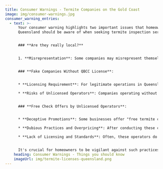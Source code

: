 ```yaml
---
title: Consumer Warnings - Termite Companies on the Gold Coast
image: img/consumer-warnings.jpg
consumer_warning_entries:
  - text: >-
      Your consumer warning highlights two important issues that homeowners in
      Queensland should be aware of when seeking termite inspection services:


      ### **Are they really local?**


      1. **Misrepresentation**: Some companies may misrepresent themselves as local businesses, whereas they operate from distant interstate call centres.


      ### **Fake Companies Without QBCC License**:


      * **Licensing Requirement**: For legitimate operations in Queensland, it's essential for companies to have a **[QBCC](https://www.qbcc.qld.gov.au/)** (Queensland Building and Construction Commission) license.

      * **Risks of Unlicensed Operators**: Companies operating without a QBCC license often function as subcontractors. They may lack proper insurance and are not supposed to advertise termite-related services, posing a risk to consumers.


      ### **Free Check Offers by Unlicensed Operators**:


      * **Deceptive Promotions**: Some businesses offer "free termite checks" as a way to attract customers.

      * **Dubious Practices and Overpricing**: After conducting these checks, they may propose overpriced and dubious baiting systems.

      * **Lack of Licensing and Standards**: Often, these operators do not possess the appropriate licensing. They might also request clients to sign waivers, which effectively bypasses the protections and standards set by Australian regulations.


      It's crucial for homeowners to be vigilant against such practices. Ensuring that the service provider is properly licensed and adheres to Australian Standards is key to receiving reliable and safe termite control services.
    heading: Consumer Warnings - Things you should know
    imageUrl: img/termite-licenses-queensland.png
---
```

